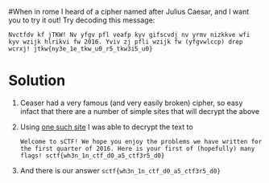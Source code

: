 #When in rome
I heard of a cipher named after Julius Caesar, and I want you to try it out! Try decoding this message:

`Nvctfdv kf jTKW! Nv yfgv pfl veafp kyv gifscvdj nv yrmv nizkkve wfi kyv wzijk hlrikvi fw 2016. Yviv zj pfli wzijk fw (yfgvwlccp) drep wcrxj! jtkw{ny3e_1e_tkw_u0_r5_tkw3i5_u0}`

# Solution
1. Ceaser had a very famous (and very easily broken) cipher, so easy infact that there are a number of simple sites that will decrypt the above
2. Using [one such site](http://www.xarg.org/tools/caesar-cipher/) I was able to decrypt the text to

   ```
   Welcome to sCTF! We hope you enjoy the problems we have written for the first quarter of 2016. Here is your first of (hopefully) many flags! sctf{wh3n_1n_ctf_d0_a5_ctf3r5_d0}
   ```
3. And there is our answer `sctf{wh3n_1n_ctf_d0_a5_ctf3r5_d0}`

